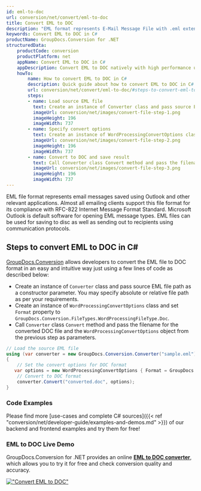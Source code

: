 ```yaml
---
id: eml-to-doc
url: conversion/net/convert/eml-to-doc
title: Convert EML to DOC
description: "EML format represents E-Mail Message File with .eml extension. Learn how to convert EML to DOC file programmatically in C# language using GroupDocs.Conversion for .NET library."
keywords: Convert EML to DOC in C#
productName: GroupDocs.Conversion for .NET
structuredData:
    productCode: conversion
    productPlatform: net
    appName: Convert EML to DOC in C#
    appDescription: Convert EML to DOC natively with high performance using C# language and server side GroupDocs.Conversion for .NET APIs, without the use of any software like Microsoft or Open Office.
    howTo:
        name: How to convert EML to DOC in C# 
        description: Quick guide about how to convert EML to DOC in C# with high performance and accuracy.
        url: conversion/net/convert/eml-to-doc/#steps-to-convert-eml-to-doc-in-c
        steps:
        - name: Load source EML file 
          text: Create an instance of Converter class and pass source EML file path as a constructor parameter. You may specify absolute or relative file path as per your requirements. 
          imageUrl: conversion/net/images/convert-file-step-1.png
          imageHeight: 196
          imageWidth: 737
        - name: Specify convert options 
          text: Create an instance of WordProcessingConvertOptions class.
          imageUrl: conversion/net/images/convert-file-step-2.png
          imageHeight: 196
          imageWidth: 737
        - name: Convert to DOC and save result 
          text: Call Converter class Convert method and pass the filename for the converted HTML file and the WordProcessingConvertOptions object from the previous step as parameters.
          imageUrl: conversion/net/images/convert-file-step-3.png
          imageHeight: 196
          imageWidth: 737
---
```


EML file format represents email messages saved using Outlook and other relevant applications. Almost all emailing clients support this file format for its compliance with RFC-822 Internet Message Format Standard. Microsoft Outlook is default software for opening EML message types. EML files can be used for saving to disc as well as sending out to recipients using communication protocols.

## Steps to convert EML to DOC in C#

[GroupDocs.Conversion](https://products.groupdocs.com/conversion/net) allows developers to convert the EML file to DOC format in an easy and intuitive way just using a few lines of code as described below:

* Create an instance of `Converter` class and pass source EML file path as a constructor parameter. You may specify absolute or relative file path as per your requirements. 
* Create an instance of `WordProcessingConvertOptions` class and set `Format` property to `GroupDocs.Conversion.FileTypes.WordProcessingFileType.Doc`.
* Call `Converter` class `Convert` method and pass the filename for the converted DOC file and the `WordProcessingConvertOptions` object from the previous step as parameters.

```csharp
// Load the source EML file
using (var converter = new GroupDocs.Conversion.Converter("sample.eml"))
{
    // Set the convert options for DOC format
   var options = new WordProcessingConvertOptions { Format = GroupDocs.Conversion.FileTypes.WordProcessingFileType.Doc };
    // Convert to DOC format
    converter.Convert("converted.doc", options);
}
```

### Code Examples

Please find more [use-cases and complete C# sources]({{< ref "conversion/net/developer-guide/examples-and-demos.md" >}}) of our backend and frontend examples and try them for free!

### EML to DOC Live Demo

GroupDocs.Conversion for .NET provides an online [**EML to DOC converter**](https://products.groupdocs.app/conversion/eml-to-doc), which allows you to try it for free and check conversion quality and accuracy.

[!["Convert EML to DOC"](conversion/net/images/convert-to-doc/convert-eml-to-doc.png)](https://products.groupdocs.app/conversion/eml-to-doc)